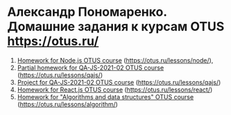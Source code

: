 # Александр Пономаренко. Домашние задания к курсам OTUS https://otus.ru/

1. [Homework for Node.js OTUS course](node/README.md) (https://otus.ru/lessons/node/), 
2. [Partial homework for QA-JS-2021-02 OTUS course](https://github.com/alexanderpono/ponomarenko-alex-otus/tree/master/qa-js-2021-02/qa-js-hw13-codeceptJs) (https://otus.ru/lessons/qajs/)
3. [Project for QA-JS-2021-02 OTUS course](qa-js-2021-02/qa-js-project/README.md) (https://otus.ru/lessons/qajs/)
4. [Homework for React.js OTUS course](react-2021-09/README.md) (https://otus.ru/lessons/react/)
5. [Homework for "Algorithms and data structures" OTUS course](algo-2022-10/README.md) (https://otus.ru/lessons/algorithm/)